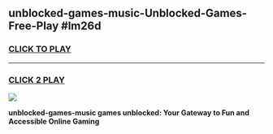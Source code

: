 
## unblocked-games-music-Unblocked-Games-Free-Play #lm26d
<h3>
<a href="https://us.freeplayer.one?title=unblocked-games-music&ref=9M">CLICK TO PLAY</a></h3>
<hr>

<h3>
<a href="https://us.freeplayer.one?title=unblocked-games-music&ref=9M">CLICK 2 PLAY</a>
  
</h3>

<a href="https://us.freeplayer.one?title=unblocked-games-music&ref=9M"><img src="https://clearcache.store/games.png"></a>


**unblocked-games-music games unblocked: Your Gateway to Fun and Accessible Online Gaming**
